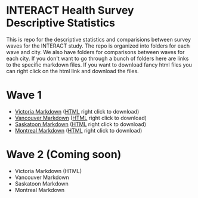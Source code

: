 # INTERACT Health Survey Descriptive Statistics

This is repo for the descriptive statistics and comparisions between survey waves for the INTERACT study. The repo is organized into folders for each wave and city. We also have folders for comparisons between waves for each city. If you don't want to go through a bunch of folders here are links to the specific markdown files. If you want to download fancy html files you can right click on the html link and download the files. 

# Wave 1 

- [Victoria Markdown](https://github.com/TeamINTERACT/health_survey_descriptives/blob/master/wave1%20/Victoria/INTERACT_vic_W1_HS.md) ([HTML](https://github.com/TeamINTERACT/health_survey_descriptives/blob/master/wave1%20/Victoria/INTERACT_vic_W1_HS.html) right click to download)
- [Vancouver Markdown](https://github.com/TeamINTERACT/health_survey_descriptives/blob/master/wave1%20/Vancouver/INTERACT_van_W1_HS.md) ([HTML](https://github.com/TeamINTERACT/health_survey_descriptives/blob/master/wave1%20/Vancouver/INTERACT_van_W1_HS.html) right click to download) 
- [Saskatoon Markdown](https://github.com/TeamINTERACT/health_survey_descriptives/blob/master/wave1%20/Saskatoon/INTERACT_sk_W1_HS.md) ([HTML](https://github.com/TeamINTERACT/health_survey_descriptives/blob/master/wave1%20/Saskatoon/INTERACT_sk_W1_HS.html) right click to download) 
- [Montreal Markdown](https://github.com/TeamINTERACT/health_survey_descriptives/blob/master/wave1%20/Montreal/INTERACT_mtl_W1_HS.md) ([HTML](https://github.com/TeamINTERACT/health_survey_descriptives/blob/master/wave1%20/Montreal/INTERACT_mtl_W1_HS.html) right click to download) 

# Wave 2 (Coming soon)

- Victoria Markdown (HTML)
- Vancouver Markdown 
- Saskatoon Markdown 
- Montreal Markdown 